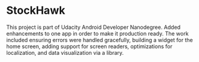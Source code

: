 # StockHawk

This project is part of Udacity Android Developer Nanodegree. 
Added enhancements to one app in order to make it production ready. The work included ensuring errors were handled gracefully, building a widget for the home screen, adding support for screen readers, optimizations for localization, and data visualization via a library.
